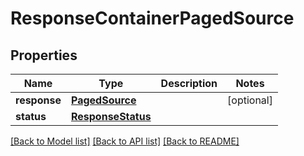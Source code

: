 # ResponseContainerPagedSource

## Properties
Name | Type | Description | Notes
------------ | ------------- | ------------- | -------------
**response** | [**PagedSource**](PagedSource.md) |  | [optional] 
**status** | [**ResponseStatus**](ResponseStatus.md) |  | 

[[Back to Model list]](../README.md#documentation-for-models) [[Back to API list]](../README.md#documentation-for-api-endpoints) [[Back to README]](../README.md)


